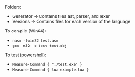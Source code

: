 Folders:

-   Generator -> Contains files ast, parser, and lexer
-   Versions -> Contains files for each version of the language

To compile (Win64):

-   `nasm -fwin32 test.asm`
-   `gcc -m32 -o test test.obj`

To test (powershell):

-   `Measure-Command { "./test.exe" }`
-   `Measure-Command { lua example.lua }`
